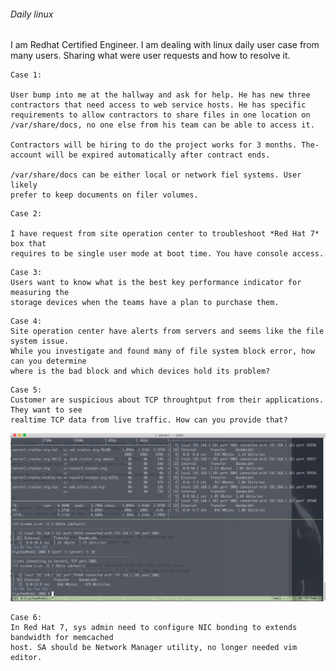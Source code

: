 ###### Daily linux
I am Redhat Certified Engineer. I am dealing with linux daily user 
case from many users. Sharing what were user requests and how to 
resolve it.
```
Case 1:

User bump into me at the hallway and ask for help. He has new three 
contractors that need access to web service hosts. He has specific
requirements to allow contractors to share files in one location on
/var/share/docs, no one else from his team can be able to access it.

Contractors will be hiring to do the project works for 3 months. The-
account will be expired automatically after contract ends.

/var/share/docs can be either local or network fiel systems. User likely
prefer to keep documents on filer volumes.
```

```
Case 2:

I have request from site operation center to troubleshoot *Red Hat 7* box that 
requires to be single user mode at boot time. You have console access.
```
```
Case 3:
Users want to know what is the best key performance indicator for measuring the 
storage devices when the teams have a plan to purchase them.
```
```
Case 4:
Site operation center have alerts from servers and seems like the file system issue.
While you investigate and found many of file system block error, how can you determine
where is the bad block and which devices hold its problem?
```
```
Case 5:
Customer are suspicious about TCP throughtput from their applications. They want to see
realtime TCP data from live traffic. How can you provide that?
```
![iperf_dump](https://github.com/boonchu/opslab/blob/master/daily_linux/iperf.png)
```
Case 6:
In Red Hat 7, sys admin need to configure NIC bonding to extends bandwidth for memcached 
host. SA should be Network Manager utility, no longer needed vim editor.
```
